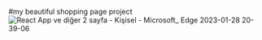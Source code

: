 #my beautiful shopping page project
![React App ve diğer 2 sayfa - Kişisel - Microsoft_ Edge 2023-01-28 20-39-06](https://user-images.githubusercontent.com/114434307/215282763-be9e8afe-948f-496d-ac23-bae46e8d1edb.gif)
